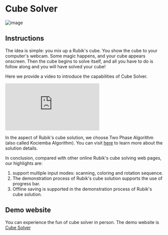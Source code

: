 # Cube Solver
 ![image](https://czx.ac.cn/static/static/media/logo.4bd204f82.svg)
## Instructions
The idea is simple: you mix up a Rubik's cube. You show the cube to your computer's webcam. Some magic happens, and your cube appears onscreen. Then the cube begins to solve itself, and all you have to do is follow along and you will have solved your cube!

Here we provide a video to introduce the capabilities of Cube Solver.

![Watch the video](http://player.bilibili.com/player.html?aid=76684072&cid=131158836&page=1)

In the aspect of Rubik's cube solution, we choose Two Phase Algorithm (also called Kociemba Algorithm). You can visit [here](http://kociemba.org/cube.htm) to learn more about the solution details.

In conclusion, compared with other online Rubik's cube solving web pages, our highlights are: 

1. support multiple input modes: scanning, coloring and rotation sequence. 
2. The demonstration process of Rubik's cube solution supports the use of progress bar. 
3. Offline saving is supported in the demonstration process of Rubik's cube solution.

## Demo website
You can experience the fun of cube solver in person. The demo website is [Cube Solver](https://czx.ac.cn/cubesolver)
